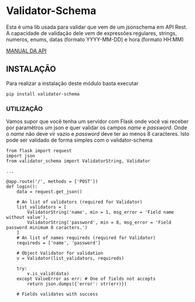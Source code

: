 # Validator-Schema

Esta é uma lib usada para validar que vem de um jsonschema em API Rest. A capacidade de validação dele
vem de expressões regulares, strings, numeros, enums, datas (formato YYYY-MM-DD) e hora (formato HH:MM)

[MANUAL DA API ](https://plimo263.github.io/validator_schema/)

## INSTALAÇÃO

Para realizar a instalação deste módulo basta executar

```
pip install validator-schema
```

### UTILIZAÇÃO

Vamos supor que você tenha um servidor com Flask onde você vai receber por paramêtros um json e quer validar
os campos _name_ e _password_. Onde o _name_ não deve vir vazio e _password_ deve ter ao menos 8 caracteres.
Isto pode ser validado de forma simples com o validator-schema

```
from flask import request
import json
from validator_schema import ValidatorString, Validator

...

@app.route('/', methods = ['POST'])
def login():
    data = request.get_json()

    # An list of validators (required for Validator)
    list_validators = [
        ValidatorString('name', min = 1, msg_error = 'Field name without value'),
        ValidatorString('password', min = 8, msg_error = 'Field password minimum 8 caracters.')
    ]
    # An list of names requireds (required for Validator)
    requireds = ['name', 'password']

    # Object Validator for validation
    v = Validator(list_validators, requireds)

    try:
        v.is_valid(data)
    except ValueError as err: # One of fields not accepts
        return json.dumps({'error': str(err)})

    # Fields validates with success

```
